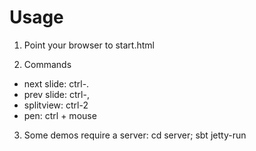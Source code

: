 Usage
=====

1. Point your browser to start.html

2. Commands

- next slide: ctrl-. 
- prev slide: ctrl-, 
- splitview:  ctrl-2
- pen:        ctrl + mouse

3. Some demos require a server: cd server; sbt jetty-run

